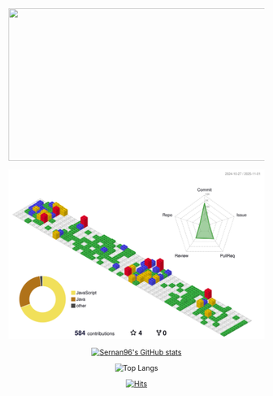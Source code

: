 <div align="center">
  <a href="https://github.com/devxb/gitanimals">
<img
  src="https://render.gitanimals.org/farms/sernan96"
  width="600"
  height="300"
/>
</a>
  
  ![Sernan96's Contirbute](./profile-3d-contrib/profile-gitblock.svg)
  
  [![Sernan96's GitHub stats](https://github-readme-stats.vercel.app/api?username=sernan96&count_private=true&theme=cobalt)](https://github.com/sernan96/github-readme-stats)

  ![Top Langs](https://github-readme-stats.vercel.app/api/top-langs/?username=sernan96&layout=compact&theme=cobalt&card_width=495)

  [![Hits](https://hits.seeyoufarm.com/api/count/incr/badge.svg?url=https%3A%2F%2Fgithub.com%2Fsernan96&count_bg=%23DECBBB&title_bg=%23B89F8B&icon=&icon_color=%23FFFFFF&title=hits&edge_flat=false)](https://hits.seeyoufarm.com)


</div>

